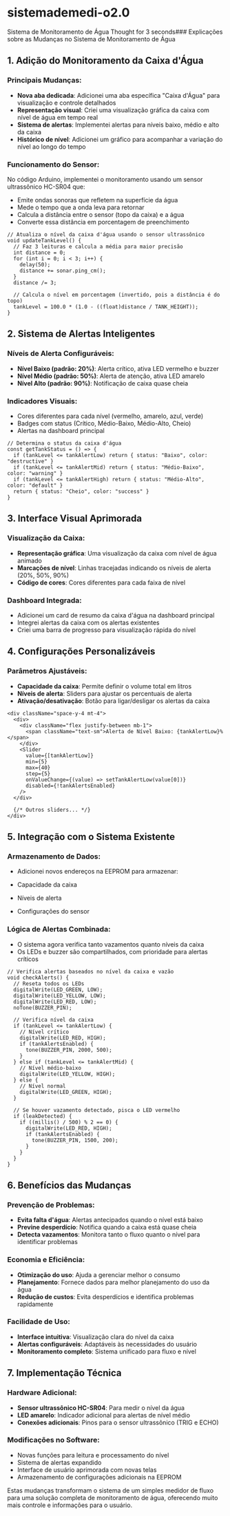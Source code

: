 # sistemademedi-o2.0
Sistema de Monitoramento de Água
Thought for 3 seconds### Explicações sobre as Mudanças no Sistema de Monitoramento de Água

## 1. Adição do Monitoramento da Caixa d'Água

### Principais Mudanças:

- **Nova aba dedicada**: Adicionei uma aba específica "Caixa d'Água" para visualização e controle detalhados
- **Representação visual**: Criei uma visualização gráfica da caixa com nível de água em tempo real
- **Sistema de alertas**: Implementei alertas para níveis baixo, médio e alto da caixa
- **Histórico de nível**: Adicionei um gráfico para acompanhar a variação do nível ao longo do tempo


### Funcionamento do Sensor:

No código Arduino, implementei o monitoramento usando um sensor ultrassônico HC-SR04 que:

- Emite ondas sonoras que refletem na superfície da água
- Mede o tempo que a onda leva para retornar
- Calcula a distância entre o sensor (topo da caixa) e a água
- Converte essa distância em porcentagem de preenchimento


```plaintext
// Atualiza o nível da caixa d'água usando o sensor ultrassônico
void updateTankLevel() {
  // Faz 3 leituras e calcula a média para maior precisão
  int distance = 0;
  for (int i = 0; i < 3; i++) {
    delay(50);
    distance += sonar.ping_cm();
  }
  distance /= 3;
  
  // Calcula o nível em porcentagem (invertido, pois a distância é do topo)
  tankLevel = 100.0 * (1.0 - ((float)distance / TANK_HEIGHT));
}
```

## 2. Sistema de Alertas Inteligentes

### Níveis de Alerta Configuráveis:

- **Nível Baixo (padrão: 20%)**: Alerta crítico, ativa LED vermelho e buzzer
- **Nível Médio (padrão: 50%)**: Alerta de atenção, ativa LED amarelo
- **Nível Alto (padrão: 90%)**: Notificação de caixa quase cheia


### Indicadores Visuais:

- Cores diferentes para cada nível (vermelho, amarelo, azul, verde)
- Badges com status (Crítico, Médio-Baixo, Médio-Alto, Cheio)
- Alertas na dashboard principal


```typescriptreact
// Determina o status da caixa d'água
const getTankStatus = () => {
  if (tankLevel <= tankAlertLow) return { status: "Baixo", color: "destructive" }
  if (tankLevel <= tankAlertMid) return { status: "Médio-Baixo", color: "warning" }
  if (tankLevel <= tankAlertHigh) return { status: "Médio-Alto", color: "default" }
  return { status: "Cheio", color: "success" }
}
```

## 3. Interface Visual Aprimorada

### Visualização da Caixa:

- **Representação gráfica**: Uma visualização da caixa com nível de água animado
- **Marcações de nível**: Linhas tracejadas indicando os níveis de alerta (20%, 50%, 90%)
- **Código de cores**: Cores diferentes para cada faixa de nível


### Dashboard Integrada:

- Adicionei um card de resumo da caixa d'água na dashboard principal
- Integrei alertas da caixa com os alertas existentes
- Criei uma barra de progresso para visualização rápida do nível


## 4. Configurações Personalizáveis

### Parâmetros Ajustáveis:

- **Capacidade da caixa**: Permite definir o volume total em litros
- **Níveis de alerta**: Sliders para ajustar os percentuais de alerta
- **Ativação/desativação**: Botão para ligar/desligar os alertas da caixa


```typescriptreact
<div className="space-y-4 mt-4">
  <div>
    <div className="flex justify-between mb-1">
      <span className="text-sm">Alerta de Nível Baixo: {tankAlertLow}%</span>
    </div>
    <Slider 
      value={[tankAlertLow]} 
      min={5} 
      max={40} 
      step={5}
      onValueChange={(value) => setTankAlertLow(value[0])}
      disabled={!tankAlertsEnabled}
    />
  </div>
  
  {/* Outros sliders... */}
</div>
```

## 5. Integração com o Sistema Existente

### Armazenamento de Dados:

- Adicionei novos endereços na EEPROM para armazenar:

- Capacidade da caixa
- Níveis de alerta
- Configurações do sensor





### Lógica de Alertas Combinada:

- O sistema agora verifica tanto vazamentos quanto níveis da caixa
- Os LEDs e buzzer são compartilhados, com prioridade para alertas críticos


```plaintext
// Verifica alertas baseados no nível da caixa e vazão
void checkAlerts() {
  // Reseta todos os LEDs
  digitalWrite(LED_GREEN, LOW);
  digitalWrite(LED_YELLOW, LOW);
  digitalWrite(LED_RED, LOW);
  noTone(BUZZER_PIN);
  
  // Verifica nível da caixa
  if (tankLevel <= tankAlertLow) {
    // Nível crítico
    digitalWrite(LED_RED, HIGH);
    if (tankAlertsEnabled) {
      tone(BUZZER_PIN, 2000, 500);
    }
  } else if (tankLevel <= tankAlertMid) {
    // Nível médio-baixo
    digitalWrite(LED_YELLOW, HIGH);
  } else {
    // Nível normal
    digitalWrite(LED_GREEN, HIGH);
  }
  
  // Se houver vazamento detectado, pisca o LED vermelho
  if (leakDetected) {
    if ((millis() / 500) % 2 == 0) {
      digitalWrite(LED_RED, HIGH);
      if (tankAlertsEnabled) {
        tone(BUZZER_PIN, 1500, 200);
      }
    }
  }
}
```

## 6. Benefícios das Mudanças

### Prevenção de Problemas:

- **Evita falta d'água**: Alertas antecipados quando o nível está baixo
- **Previne desperdício**: Notifica quando a caixa está quase cheia
- **Detecta vazamentos**: Monitora tanto o fluxo quanto o nível para identificar problemas


### Economia e Eficiência:

- **Otimização do uso**: Ajuda a gerenciar melhor o consumo
- **Planejamento**: Fornece dados para melhor planejamento do uso da água
- **Redução de custos**: Evita desperdícios e identifica problemas rapidamente


### Facilidade de Uso:

- **Interface intuitiva**: Visualização clara do nível da caixa
- **Alertas configuráveis**: Adaptáveis às necessidades do usuário
- **Monitoramento completo**: Sistema unificado para fluxo e nível


## 7. Implementação Técnica

### Hardware Adicional:

- **Sensor ultrassônico HC-SR04**: Para medir o nível da água
- **LED amarelo**: Indicador adicional para alertas de nível médio
- **Conexões adicionais**: Pinos para o sensor ultrassônico (TRIG e ECHO)


### Modificações no Software:

- Novas funções para leitura e processamento do nível
- Sistema de alertas expandido
- Interface de usuário aprimorada com novas telas
- Armazenamento de configurações adicionais na EEPROM


Estas mudanças transformam o sistema de um simples medidor de fluxo para uma solução completa de monitoramento de água, oferecendo muito mais controle e informações para o usuário.
